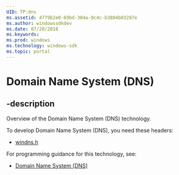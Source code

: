 ```yaml
---
UID: TP:dns
ms.assetid: 4779b2e0-69bd-384a-9c4c-b3804b03287e
ms.author: windowssdkdev
ms.date: 07/20/2018
ms.keywords: 
ms.prod: windows
ms.technology: windows-sdk
ms.topic: portal
---
```


# Domain Name System (DNS)

## -description

Overview of the Domain Name System (DNS) technology.

To develop Domain Name System (DNS), you need these headers:

 * [windns.h](../windns/index.md)

For programming guidance for this technology, see:
* [Domain Name System (DNS)](/windows/desktop/dns)

